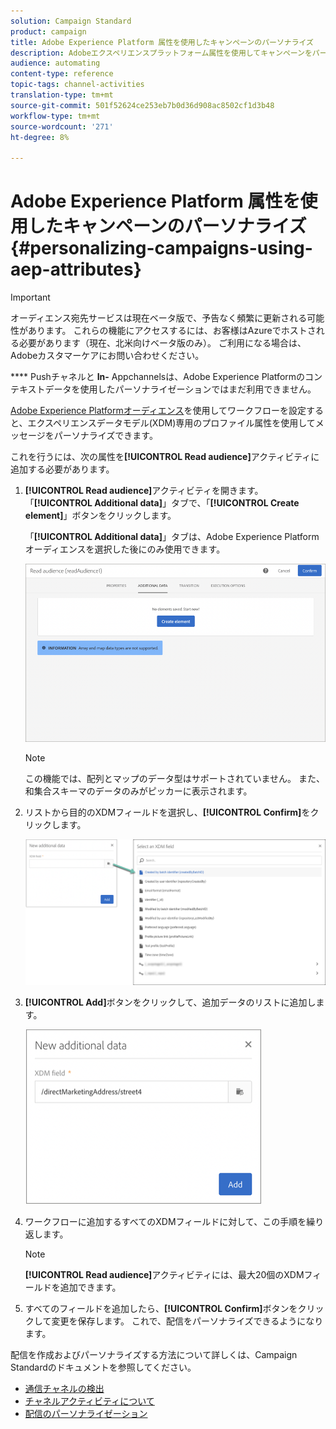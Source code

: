 ```yaml
---
solution: Campaign Standard
product: campaign
title: Adobe Experience Platform 属性を使用したキャンペーンのパーソナライズ
description: Adobeエクスペリエンスプラットフォーム属性を使用してキャンペーンをパーソナライズする方法を説明します。
audience: automating
content-type: reference
topic-tags: channel-activities
translation-type: tm+mt
source-git-commit: 501f52624ce253eb7b0d36d908ac8502cf1d3b48
workflow-type: tm+mt
source-wordcount: '271'
ht-degree: 8%

---
```



# Adobe Experience Platform 属性を使用したキャンペーンのパーソナライズ {#personalizing-campaigns-using-aep-attributes}

>[!IMPORTANT]
>
>オーディエンス宛先サービスは現在ベータ版で、予告なく頻繁に更新される可能性があります。 これらの機能にアクセスするには、お客様はAzureでホストされる必要があります（現在、北米向けベータ版のみ）。 ご利用になる場合は、Adobeカスタマーケアにお問い合わせください。
>
>**** Pushチャネルと **In-** Appchannelsは、Adobe Experience Platformのコンテキストデータを使用したパーソナライゼーションではまだ利用できません。

[Adobe Experience Platformオーディエンス](../../audiences/using/aep-about-audience-destinations-service.md)を使用してワークフローを設定すると、エクスペリエンスデータモデル(XDM)専用のプロファイル属性を使用してメッセージをパーソナライズできます。

これを行うには、次の属性を&#x200B;**[!UICONTROL Read audience]**&#x200B;アクティビティに追加する必要があります。

1. **[!UICONTROL Read audience]**&#x200B;アクティビティを開きます。 「**[!UICONTROL Additional data]**」タブで、「**[!UICONTROL Create element]**」ボタンをクリックします。

   「**[!UICONTROL Additional data]**」タブは、Adobe Experience Platformオーディエンスを選択した後にのみ使用できます。

   ![](assets/aep_wkf_readaudience_attributes.png)

   >[!NOTE]
   >
   >この機能では、配列とマップのデータ型はサポートされていません。 また、和集合スキーマのデータのみがピッカーに表示されます。

1. リストから目的のXDMフィールドを選択し、**[!UICONTROL Confirm]**&#x200B;をクリックします。

   ![](assets/aep_wkf_readaudience_perso1.png)

1. **[!UICONTROL Add]**&#x200B;ボタンをクリックして、追加データのリストに追加します。

   ![](assets/aep_wkf_readaudience_perso3.png)

1. ワークフローに追加するすべてのXDMフィールドに対して、この手順を繰り返します。

   >[!NOTE]
   >
   >**[!UICONTROL Read audience]**&#x200B;アクティビティには、最大20個のXDMフィールドを追加できます。

1. すべてのフィールドを追加したら、**[!UICONTROL Confirm]**&#x200B;ボタンをクリックして変更を保存します。 これで、配信をパーソナライズできるようになります。

配信を作成およびパーソナライズする方法について詳しくは、Campaign Standardのドキュメントを参照してください。

* [通信チャネルの検出](../../channels/using/get-started-communication-channels.md)
* [チャネルアクティビティについて](../../automating/using/about-channel-activities.md)
* [配信のパーソナライゼーション](../../designing/using/personalization.md)
